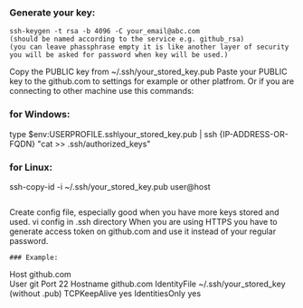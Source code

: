 ### Generate your key: 
```
ssh-keygen -t rsa -b 4096 -C your_email@abc.com
(should be named according to the service e.g. github_rsa)
(you can leave phassphrase empty it is like another layer of security you will be asked for password when key will be used.)
```
Copy the PUBLIC key from ~/.ssh/your_stored_key.pub
Paste your PUBLIC key to the github.com to settings for example or other platfrom. 
Or if you are connecting to other machine use this commands:

### for Windows:

type $env:USERPROFILE\.ssh\your_stored_key.pub | ssh {IP-ADDRESS-OR-FQDN} "cat >> .ssh/authorized_keys"

### for Linux:

ssh-copy-id -i ~/.ssh/your_stored_key.pub user@host
```
```
Create config file, especially good when you have more keys stored and used. 
vi config in .ssh directory
When you are using HTTPS you have to generate access token on github.com and use it instead of your regular password.
```
### Example:
```
Host github.com				          
User git
Port 22
Hostname github.com
IdentityFile ~/.ssh/your_stored_key (without .pub)
TCPKeepAlive yes
IdentitiesOnly yes
```
